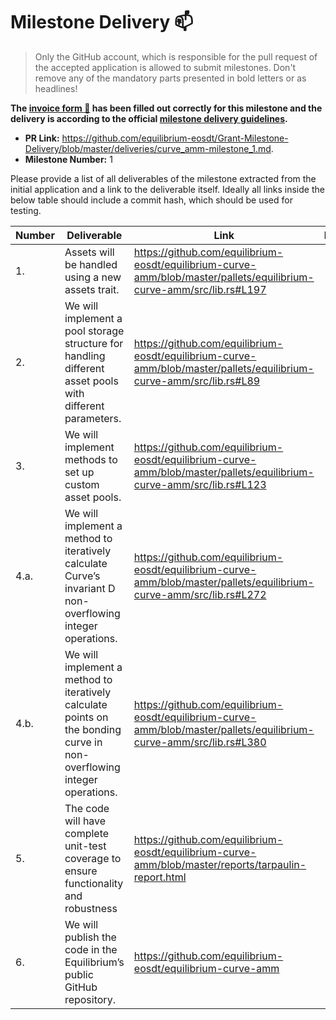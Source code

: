 # Milestone Delivery :mailbox:

> Only the GitHub account, which is responsible for the pull request of the accepted application is allowed to submit milestones. Don't remove any of the mandatory parts presented in bold letters or as headlines!

**The [invoice form :pencil:](https://forms.gle/8Wx7nxtq8fKrsuEz8) has been filled out correctly for this milestone and the delivery is according to the official [milestone delivery guidelines](https://github.com/w3f/General-Grants-Program/blob/master/grants/milestone-deliverables-guidelines.md).**  

* **PR Link:** https://github.com/equilibrium-eosdt/Grant-Milestone-Delivery/blob/master/deliveries/curve_amm-milestone_1.md. 
* **Milestone Number:** 1

Please provide a list of all deliverables of the milestone extracted from the initial application and a link to the deliverable itself. Ideally all links inside the below table should include a commit hash, which should be used for testing.

| Number | Deliverable | Link | Notes |
| ------------- | ------------- | ------------- |------------- |
| 1. | Assets will be handled using a new assets trait. | https://github.com/equilibrium-eosdt/equilibrium-curve-amm/blob/master/pallets/equilibrium-curve-amm/src/lib.rs#L197 |  | 
| 2. | We will implement a pool storage structure for handling different asset pools with different parameters. | https://github.com/equilibrium-eosdt/equilibrium-curve-amm/blob/master/pallets/equilibrium-curve-amm/src/lib.rs#L89 |  |
| 3. | We will implement methods to set up custom asset pools. | https://github.com/equilibrium-eosdt/equilibrium-curve-amm/blob/master/pallets/equilibrium-curve-amm/src/lib.rs#L123 |  |
| 4.a. | We will implement a method to iteratively calculate Curve’s invariant D non-overflowing integer operations. | https://github.com/equilibrium-eosdt/equilibrium-curve-amm/blob/master/pallets/equilibrium-curve-amm/src/lib.rs#L272 |  |
| 4.b. | We will implement a method to iteratively calculate points on the bonding curve in non-overflowing integer operations. | https://github.com/equilibrium-eosdt/equilibrium-curve-amm/blob/master/pallets/equilibrium-curve-amm/src/lib.rs#L380 |  |
| 5. | The code will have complete unit-test coverage to ensure functionality and robustness | https://github.com/equilibrium-eosdt/equilibrium-curve-amm/blob/master/reports/tarpaulin-report.html |  |
| 6. | We will publish the code in the Equilibrium’s public GitHub repository. | https://github.com/equilibrium-eosdt/equilibrium-curve-amm |  |

